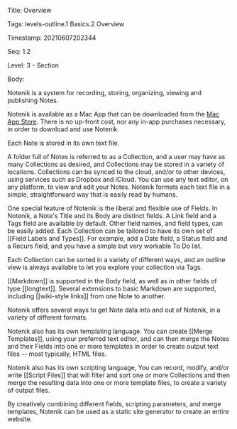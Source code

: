 Title:  Overview

Tags:   levels-outline.1 Basics.2 Overview

Timestamp: 20210607202344

Seq:    1.2

Level:  3 - Section

Body: 

Notenik is a system for recording, storing, organizing, viewing and publishing Notes. 

Notenik is available as a Mac App that can be downloaded from the [Mac App Store](https://apps.apple.com/us/app/notenik/id1465997984?mt=12). There is no up-front cost, nor any in-app purchases necessary, in order to download and use Notenik.

Each Note is stored in its own text file. 

A folder full of Notes is referred to as a Collection, and a user may have as many Collections as desired, and Collections may be stored in a variety of locations. Collections can be synced to the cloud, and/or to other devices, using services such as Dropbox and iCloud. You can use any text editor, on any platform, to view and edit your Notes. Notenik formats each text file in a simple, straightforward way that is easily read by humans. 


One special feature of Notenik is the liberal and flexible use of Fields. In Notenik, a Note's Title and its Body are distinct fields. A Link field and a Tags field are available by default. Other field names, and field types, can be easily added. Each Collection can be tailored to have its own set of [[Field Labels and Types]]. For example, add a Date field, a Status field and a Recurs field, and you have a simple but very workable To Do list. 

Each Collection can be sorted in a variety of different ways, and an outline view is always available to let you explore your collection via Tags. 

[[Markdown]] is supported in the Body field, as well as in other fields of type [[longtext]]. Several extensions to basic Markdown are supported, including [[wiki-style links]] from one Note to another. 

Notenik offers several ways to get Note data into and out of Notenik, in a variety of different formats. 

Notenik also has its own templating language. You can create [[Merge Templates]], using your preferred text editor, and can then merge the Notes and their Fields into one or more templates in order to create output text files -- most typically, HTML files. 

Notenik also has its own scripting language, You can record, modify, and/or write [[Script Files]] that will filter and sort one or more Collections and then merge the resulting data into one or more template files, to create a variety of output files. 

By creatively combining different fields, scripting parameters, and merge templates, Notenik can be used as a static site generator to create an entire website.
